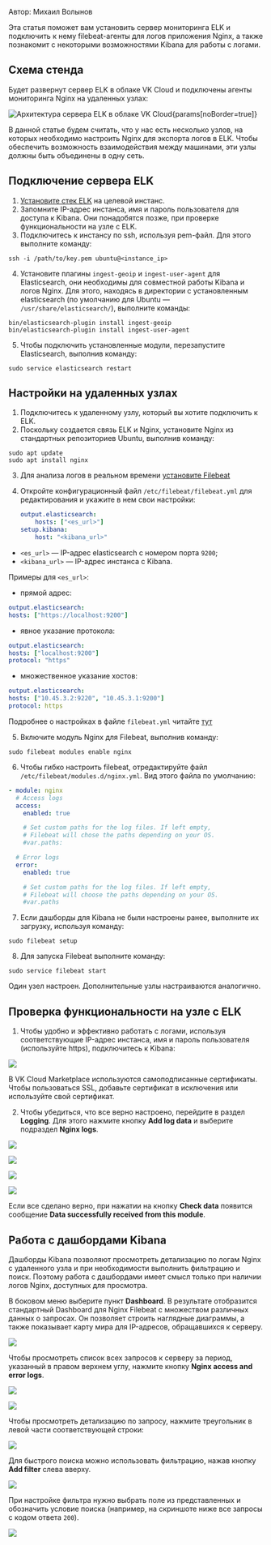 <info>

Автор: Михаил Волынов

</info>

Эта статья поможет вам установить сервер мониторинга ELK и подключить к нему filebeat-агенты для логов приложения Nginx, а также познакомит с некоторыми возможностями Kibana для работы с логами.

## Схема стенда

Будет развернут сервер ELK в облаке VK Cloud и подключены агенты мониторинга Nginx на удаленных узлах:

![Архитектура сервера ELK в облаке VK Cloud](./assets/elk_architecture.png){params[noBorder=true]}

В данной статье будем считать, что у нас есть несколько узлов, на которых необходимо настроить Nginx для экспорта логов в ELK. Чтобы обеспечить возможность взаимодействия между машинами, эти узлы должны быть объединены в одну сеть.

## Подключение сервера ELK

1. [Установите стек ELK](/ru/cases/cases-logs/elk-u18) на целевой инстанс.
2. Запомните IP-адрес инстанса, имя и пароль пользователя для доступа к Kibana. Они понадобятся позже, при проверке функциональности на узле c ELK.
3. Подключитесь к инстансу по ssh, используя pem-файл. Для этого выполните команду:

```console
ssh -i /path/to/key.pem ubuntu@<instance_ip>
```

4.  Установите плагины `ingest-geoip` и `ingest-user-agent` для Elasticsearch, они необходимы для совместной работы Kibana и логов Nginx. Для этого, находясь в директории с установленным elasticsearch (по умолчанию для Ubuntu — `/usr/share/elasticsearch/`), выполните команды:

```console
bin/elasticsearch-plugin install ingest-geoip
bin/elasticsearch-plugin install ingest-user-agent

```

5.  Чтобы подключить установленные модули, перезапустите Elasticsearch, выполнив команду:

```console
sudo service elasticsearch restart
```

## Настройки на удаленных узлах

1.  Подключитесь к удаленному узлу, который вы хотите подключить к ELK.
2.  Поскольку создается связь ELK и Nginx, установите Nginx из стандартных репозиториев Ubuntu, выполнив команду:

```console
sudo apt update
sudo apt install nginx
```

3.  Для анализа логов в реальном времени [установите Filebeat](https://www.elastic.co/guide/en/beats/filebeat/6.4/filebeat-installation.html)
4.  Откройте конфигурационный файл `/etc/filebeat/filebeat.yml` для редактирования и укажите в нем свои настройки:

    ```yaml
    output.elasticsearch:
        hosts: ["<es_url>"]
    setup.kibana:
        host: "<kibana_url>"
    ```

- `<es_url>` — IP-адрес elasticsearch с номером порта `9200`;
- `<kibana_url>` — IP-адрес инстанса с Kibana.

Примеры для `<es_url>`:

- прямой адрес:

```yaml
output.elasticsearch:   
hosts: ["https://localhost:9200"]
```

- явное указание протокола:

```yaml
output.elasticsearch:  
hosts: ["localhost:9200"]   
protocol: "https"
```

- множественное указание хостов:

```yaml
output.elasticsearch:   
hosts: ["10.45.3.2:9220", "10.45.3.1:9200"]   
protocol: https
```

<info>

Подробнее о настройках в файле `filebeat.yml` читайте [тут](https://www.elastic.co/guide/en/beats/filebeat/current/elasticsearch-output.html)

</info>

5.  Включите модуль Nginx для Filebeat, выполнив команду:

```console
sudo filebeat modules enable nginx
```

6.  Чтобы гибко настроить filebeat, отредактируйте файл `/etc/filebeat/modules.d/nginx.yml`. Вид этого файла по умолчанию:

```yaml
- module: nginx
  # Access logs
  access:
    enabled: true

    # Set custom paths for the log files. If left empty,
    # Filebeat will chose the paths depending on your OS.
    #var.paths:

  # Error logs
  error:
    enabled: true

    # Set custom paths for the log files. If left empty,
    # Filebeat will choose the paths depending on your OS.
    #var.paths
```

7.  Если дашборды для Kibana не были настроены ранее, выполните их загрузку, используя команду:

```console
sudo filebeat setup
```

8.  Для запуска Filebeat выполните команду:

```console
sudo service filebeat start
```

Один узел настроен. Дополнительные узлы настраиваются аналогично.

## Проверка функциональности на узле с ELK

1. Чтобы удобно и эффективно работать с логами, используя соответствующие IP-адрес инстанса, имя и пароль пользователя (используйте https), подключитесь к Kibana:

![](assets/1556401421847-1556401421847.png)

<info>

В VK Cloud Marketplace используются самоподписанные сертификаты. Чтобы пользоваться SSL, добавьте сертификат в исключения или используйте свой сертификат.

</info>

2.  Чтобы убедиться, что все верно настроено, перейдите в раздел **Logging**. Для этого нажмите кнопку **Add log data** и выберите подраздел **Nginx logs**.

![](assets/1557758955343-mcs8.png)

![](assets/1557759225673-mcs9.png)

![](assets/1557759324343-mcs10.png)

![](assets/1557759337257-mcs11.png)

Если все сделано верно, при нажатии на кнопку **Check data** появится сообщение **Data successfully received from this module**.

## Работа с дашбордами Kibana

Дашборды Kibana позволяют просмотреть детализацию по логам Nginx с удаленного узла и при необходимости выполнить фильтрацию и поиск. Поэтому работа с дашбордами имеет смысл только при наличии логов Nginx, доступных для просмотра.

В боковом меню выберите пункт **Dashboard**. В результате отобразится стандартный Dashboard для Nginx Filebeat с множеством различных данных о запросах. Он позволяет строить наглядные диаграммы, а также показывает карту мира для IP-адресов, обращавшихся к серверу.

![](assets/1556397606192-1556397606192.png)

Чтобы просмотреть список всех запросов к серверу за период, указанный в правом верхнем углу, нажмите кнопку **Nginx access and error logs**.

![](assets/1557759494741-mcs13.png)

![](assets/1557759634307-mcs14.png)

Чтобы просмотреть детализацию по запросу, нажмите треугольник в левой части соответствующей строки:

![](assets/1556397605653-1556397605653.png)

Для быстрого поиска можно использовать фильтрацию, нажав кнопку **Add filter** слева вверху.

![](assets/1557759688044-mcs16.png)

При настройке фильтра нужно выбрать поле из представленных и обозначить условие поиска (например, на скриншоте ниже все запросы с кодом ответа `200`).

![](assets/1557759748769-mcs17.png)
